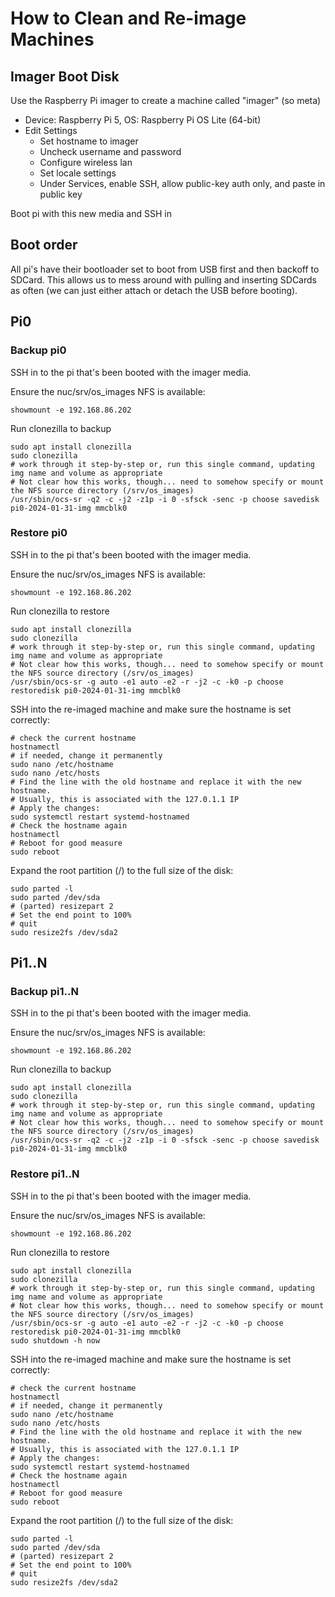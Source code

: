 # How to Clean and Re-image Machines

## Imager Boot Disk
Use the Raspberry Pi imager to create a machine called "imager" (so meta)
- Device: Raspberry Pi 5, OS: Raspberry Pi OS Lite (64-bit)
- Edit Settings
  - Set hostname to imager
  - Uncheck username and password
  - Configure wireless lan
  - Set locale settings
  - Under Services, enable SSH, allow public-key auth only, and paste in public key
 
Boot pi with this new media and SSH in
## Boot order
All pi's have their bootloader set to boot from USB first and then backoff to SDCard. This allows us to mess around with pulling and inserting SDCards as often (we can just either attach or detach the USB before booting).


## Pi0


### Backup pi0

SSH in to the pi that's been booted with the imager media.

Ensure the nuc/srv/os_images NFS is available:
```
showmount -e 192.168.86.202
```

Run clonezilla to backup
```
sudo apt install clonezilla
sudo clonezilla
# work through it step-by-step or, run this single command, updating img name and volume as appropriate
# Not clear how this works, though... need to somehow specify or mount the NFS source directory (/srv/os_images)
/usr/sbin/ocs-sr -q2 -c -j2 -z1p -i 0 -sfsck -senc -p choose savedisk pi0-2024-01-31-img mmcblk0
```

### Restore pi0
SSH in to the pi that's been booted with the imager media.

Ensure the nuc/srv/os_images NFS is available:
```
showmount -e 192.168.86.202
```

Run clonezilla to restore
```
sudo apt install clonezilla
sudo clonezilla
# work through it step-by-step or, run this single command, updating img name and volume as appropriate
# Not clear how this works, though... need to somehow specify or mount the NFS source directory (/srv/os_images)
/usr/sbin/ocs-sr -g auto -e1 auto -e2 -r -j2 -c -k0 -p choose restoredisk pi0-2024-01-31-img mmcblk0
```
SSH into the re-imaged machine and make sure the hostname is set correctly:
```
# check the current hostname
hostnamectl
# if needed, change it permanently
sudo nano /etc/hostname
sudo nano /etc/hosts
# Find the line with the old hostname and replace it with the new hostname.
# Usually, this is associated with the 127.0.1.1 IP
# Apply the changes:
sudo systemctl restart systemd-hostnamed
# Check the hostname again
hostnamectl
# Reboot for good measure
sudo reboot
```
Expand the root partition (/) to the full size of the disk:
```
sudo parted -l
sudo parted /dev/sda
# (parted) resizepart 2
# Set the end point to 100%
# quit
sudo resize2fs /dev/sda2
```


## Pi1..N

### Backup pi1..N

SSH in to the pi that's been booted with the imager media.

Ensure the nuc/srv/os_images NFS is available:
```
showmount -e 192.168.86.202
```

Run clonezilla to backup
```
sudo apt install clonezilla
sudo clonezilla
# work through it step-by-step or, run this single command, updating img name and volume as appropriate
# Not clear how this works, though... need to somehow specify or mount the NFS source directory (/srv/os_images)
/usr/sbin/ocs-sr -q2 -c -j2 -z1p -i 0 -sfsck -senc -p choose savedisk pi0-2024-01-31-img mmcblk0
```

### Restore pi1..N
SSH in to the pi that's been booted with the imager media.

Ensure the nuc/srv/os_images NFS is available:
```
showmount -e 192.168.86.202
```

Run clonezilla to restore
```
sudo apt install clonezilla
sudo clonezilla
# work through it step-by-step or, run this single command, updating img name and volume as appropriate
# Not clear how this works, though... need to somehow specify or mount the NFS source directory (/srv/os_images)
/usr/sbin/ocs-sr -g auto -e1 auto -e2 -r -j2 -c -k0 -p choose restoredisk pi0-2024-01-31-img mmcblk0
sudo shutdown -h now
```

SSH into the re-imaged machine and make sure the hostname is set correctly:
```
# check the current hostname
hostnamectl
# if needed, change it permanently
sudo nano /etc/hostname
sudo nano /etc/hosts
# Find the line with the old hostname and replace it with the new hostname.
# Usually, this is associated with the 127.0.1.1 IP
# Apply the changes:
sudo systemctl restart systemd-hostnamed
# Check the hostname again
hostnamectl
# Reboot for good measure
sudo reboot
```
Expand the root partition (/) to the full size of the disk:
```
sudo parted -l
sudo parted /dev/sda
# (parted) resizepart 2
# Set the end point to 100%
# quit
sudo resize2fs /dev/sda2
```

